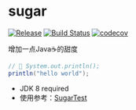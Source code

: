 # sugar

[![Release](https://jitpack.io/v/cbdyzj/sugar.svg)](https://jitpack.io/#cbdyzj/sugar)
[![Build Status](https://travis-ci.org/cbdyzj/sugar.svg?branch=master)](https://travis-ci.org/cbdyzj/sugar)
[![codecov](https://codecov.io/gh/cbdyzj/sugar/branch/master/graph/badge.svg)](https://codecov.io/gh/cbdyzj/sugar)

增加一点Java☕的甜度

```java
// 👋 System.out.println();
println("hello world");
```

- JDK 8 required
- 使用参考：[SugarTest](./src/test/java/org/jianzhao/sugar/SugarTest.java)
